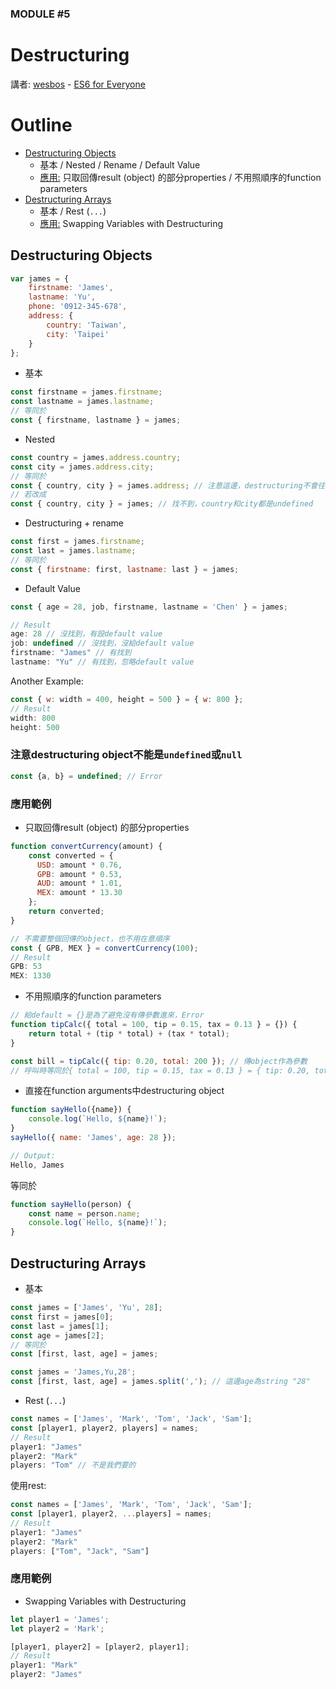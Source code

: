 ### MODULE #5
# Destructuring
講者: [wesbos](https://github.com/wesbos) - [ES6 for Everyone](https://es6.io/)

# Outline
* [Destructuring Objects](#object)
    * 基本 / Nested / Rename / Default Value
    * [應用:](#object-example) 只取回傳result (object) 的部分properties / 不用照順序的function parameters
* [Destructuring Arrays](#array)
    * 基本 / Rest (`...`)
    * [應用:](#array-example) Swapping Variables with Destructuring

## <a name="object"></a>Destructuring Objects
```javascript
var james = {
    firstname: 'James',
    lastname: 'Yu',
    phone: '0912-345-678',
    address: {
        country: 'Taiwan',
        city: 'Taipei'
    }
};
```

* 基本

```javascript
const firstname = james.firstname;
const lastname = james.lastname;
// 等同於
const { firstname, lastname } = james;
```

* Nested

```javascript
const country = james.address.country;
const city = james.address.city;
// 等同於
const { country, city } = james.address; // 注意這邊，destructuring不會往下找nested properties
// 若改成
const { country, city } = james; // 找不到，country和city都是undefined
```

* Destructuring + rename

```javascript
const first = james.firstname;
const last = james.lastname;
// 等同於
const { firstname: first, lastname: last } = james;
```

* Default Value

```javascript
const { age = 28, job, firstname, lastname = 'Chen' } = james;

// Result
age: 28 // 沒找到，有設default value
job: undefined // 沒找到，沒給default value
firstname: "James" // 有找到
lastname: "Yu" // 有找到，忽略default value
```

Another Example:

```javascript
const { w: width = 400, height = 500 } = { w: 800 };
// Result
width: 800
height: 500
```

### 注意destructuring object不能是`undefined`或`null`
```javascript
const {a, b} = undefined; // Error
```

### <a name="object-example"></a>應用範例
* 只取回傳result (object) 的部分properties

```javascript
function convertCurrency(amount) {
    const converted = {
      USD: amount * 0.76,
      GPB: amount * 0.53,
      AUD: amount * 1.01,
      MEX: amount * 13.30
    };
    return converted;
}

// 不需要整個回傳的object，也不用在意順序
const { GPB, MEX } = convertCurrency(100);
// Result
GPB: 53
MEX: 1330
```

* 不用照順序的function parameters

```javascript
// 給default = {}是為了避免沒有傳參數進來，Error
function tipCalc({ total = 100, tip = 0.15, tax = 0.13 } = {}) {
    return total + (tip * total) + (tax * total);
}

const bill = tipCalc({ tip: 0.20, total: 200 }); // 傳object作為參數
// 呼叫時等同於{ total = 100, tip = 0.15, tax = 0.13 } = { tip: 0.20, total: 200 }
```

* 直接在function arguments中destructuring object

```javascript
function sayHello({name}) {
    console.log(`Hello, ${name}!`);
}
sayHello({ name: 'James', age: 28 });

// Output:
Hello, James
```

等同於

```javascript
function sayHello(person) {
    const name = person.name;
    console.log(`Hello, ${name}!`);
}
```

## <a name="array"></a>Destructuring Arrays
* 基本

```javascript
const james = ['James', 'Yu', 28];
const first = james[0];
const last = james[1];
const age = james[2];
// 等同於
const [first, last, age] = james;
```

```javascript
const james = 'James,Yu,28';
const [first, last, age] = james.split(','); // 這邊age為string "28"
```

* Rest (`...`)

```javascript
const names = ['James', 'Mark', 'Tom', 'Jack', 'Sam'];
const [player1, player2, players] = names;
// Result
player1: "James"
player2: "Mark"
players: "Tom" // 不是我們要的
```

使用rest:

```javascript
const names = ['James', 'Mark', 'Tom', 'Jack', 'Sam'];
const [player1, player2, ...players] = names;
// Result
player1: "James"
player2: "Mark"
players: ["Tom", "Jack", "Sam"]
```

### <a name="array-example"></a>應用範例
* Swapping Variables with Destructuring

```javascript
let player1 = 'James';
let player2 = 'Mark';

[player1, player2] = [player2, player1];
// Result
player1: "Mark"
player2: "James"
```

